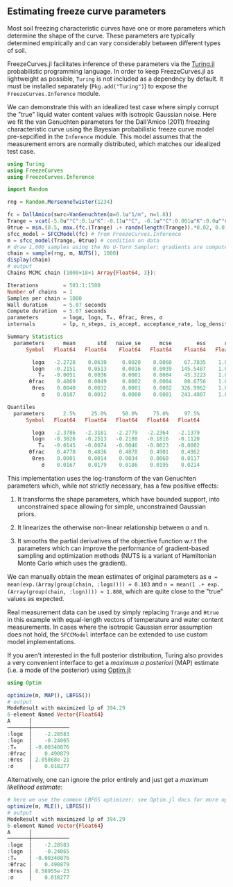 ## Estimating freeze curve parameters

Most soil freezing characteristic curves have one or more parameters which determine the shape of the curve. These parameters are typically determined empirically and can vary considerably between different types of soil.

FreezeCurves.jl facilitates inference of these parameters via the [Turing.jl](https://turing.ml) probabilistic programming language. In order to keep FreezeCurves.jl as lightweight as possible, `Turing` is not included as a dependncy by default. It must be installed separately (`Pkg.add("Turing")`) to expose the `FreezeCurves.Inference` module.

We can demonstrate this with an idealized test case where simply corrupt the "true" liquid water content values with isotropic Gaussian noise. Here we fit the van Genuchten parameters for the Dall'Amico (2011) freezing characteristic curve using the Bayesian probabilistic freeze curve model pre-sepcified in the `Inference` module. This model assumes that the measurement errors are normally distributed, which matches our idealized test case.

```julia
using Turing
using FreezeCurves
using FreezeCurves.Inference

import Random

rng = Random.MersenneTwister(1234)

fc = DallAmico(swrc=VanGenuchten(α=0.1u"1/m", n=1.8))
Trange = vcat(-5.0u"°C":0.1u"K":-0.11u"°C", -0.1u"°C":0.001u"K":0.0u"°C")
θtrue = min.(0.5, max.(fc.(Trange) .+ randn(length(Trange)).*0.02, 0.0))
sfcc_model = SFCCModel(fc) # from FreezeCurves.Inference
m = sfcc_model(Trange, θtrue) # condition on data
# draw 1,000 samples using the No U-Turn Sampler; gradients are computed automatically by Turing using forward-mode automatic differentiation (ForwardDiff.jl).
chain = sample(rng, m, NUTS(), 1000)
display(chain)
# output
Chains MCMC chain (1000×18×1 Array{Float64, 3}):

Iterations        = 501:1:1500
Number of chains  = 1
Samples per chain = 1000
Wall duration     = 5.07 seconds
Compute duration  = 5.07 seconds
parameters        = logα, logn, Tₘ, θfrac, θres, σ
internals         = lp, n_steps, is_accept, acceptance_rate, log_density, hamiltonian_energy, hamiltonian_energy_error, max_hamiltonian_energy_error, tree_depth, numerical_error, step_size, nom_step_size

Summary Statistics
  parameters      mean       std   naive_se      mcse        ess      rhat   ess_per_sec 
      Symbol   Float64   Float64    Float64   Float64    Float64   Float64       Float64 

        logα   -2.2728    0.0630     0.0020    0.0060    67.7835    1.0039       13.3590
        logn   -0.2151    0.0513     0.0016    0.0039   145.5487    1.0033       28.6852
          Tₘ   -0.0051    0.0036     0.0001    0.0004    45.3223    1.0085        8.9323
       θfrac    0.4869    0.0049     0.0002    0.0004    80.6756    1.0039       15.8998
        θres    0.0040    0.0032     0.0001    0.0002   326.9962    1.0007       64.4455
           σ    0.0187    0.0012     0.0000    0.0001   243.4807    1.0007       47.9859

Quantiles
  parameters      2.5%     25.0%     50.0%     75.0%     97.5% 
      Symbol   Float64   Float64   Float64   Float64   Float64 

        logα   -2.3786   -2.3181   -2.2779   -2.2364   -2.1379
        logn   -0.3026   -0.2513   -0.2180   -0.1816   -0.1120
          Tₘ   -0.0145   -0.0074   -0.0046   -0.0023   -0.0002
       θfrac    0.4778    0.4836    0.4870    0.4901    0.4962
        θres    0.0001    0.0014    0.0034    0.0060    0.0117
           σ    0.0167    0.0179    0.0186    0.0195    0.0214
```

This implementation uses the log-transform of the van Genuchten parameters which, while not strictly necessary, has a few positive effects:

1) It transforms the shape parameters, which have bounded support, into unconstrained space allowing for simple, unconstrained Gaussian priors.

2) It linearizes the otherwise non-linear relationship between α and n.

3) It smooths the partial derivatives of the objective function w.r.t the parameters which can improve the performance of gradient-based sampling and optimization methods (NUTS is a variant of Hamiltonian Monte Carlo which uses the gradient).

We can manually obtain the mean estimates of original parameters as `α = mean(exp.(Array(group(chain, :logα)))) ≈ 0.103` and `n = mean(1 .+ exp.(Array(group(chain, :logn)))) ≈ 1.808`, which are quite close to the "true" values as expected.

Real measurement data can be used by simply replacing `Trange` and `θtrue` in this example with equal-length vectors of temperature and water content measurements. In cases where the isotropic Gaussian error assumption does not hold, the `SFCCModel` interface can be extended to use custom model implementations.

If you aren't interested in the full posterior distribution, Turing also provides a very convenient interface to get a *maximum a posteriori* (MAP) estimate (i.e. a mode of the posterior) using [Optim.jl](https://github.com/JuliaNLSolvers/Optim.jl):

```julia
using Optim

optimize(m, MAP(), LBFGS())
# output
ModeResult with maximized lp of 394.29
6-element Named Vector{Float64}
A      │ 
───────┼────────────
:logα  │    -2.28583
:logn  │    -0.24065
:Tₘ    │ -0.00340876
:θfrac │    0.490879
:θres  │ 2.05868e-21
:σ     │    0.018277
```

Alternatively, one can ignore the prior entirely and just get a *maximum likelihood estimate*:

```julia
# here we use the common LBFGS optimizer; see Optim.jl docs for more options
optimize(m, MLE(), LBFGS())
# output
ModeResult with maximized lp of 394.29
6-element Named Vector{Float64}
A      │ 
───────┼────────────
:logα  │    -2.28583
:logn  │    -0.24065
:Tₘ    │ -0.00340876
:θfrac │    0.490879
:θres  │ 8.58955e-23
:σ     │    0.018277
```
